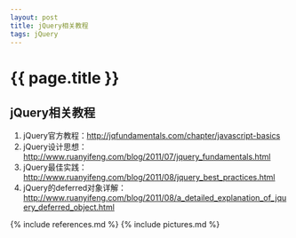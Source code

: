 ```yaml
---
layout: post
title: jQuery相关教程
tags: jQuery
---
```


{{ page.title }}
================

jQuery相关教程
--------------

1.	jQuery官方教程：<http://jqfundamentals.com/chapter/javascript-basics>
2.	jQuery设计思想：<http://www.ruanyifeng.com/blog/2011/07/jquery_fundamentals.html>
3.	jQuery最佳实践：<http://www.ruanyifeng.com/blog/2011/08/jquery_best_practices.html>
4.	jQuery的deferred对象详解：<http://www.ruanyifeng.com/blog/2011/08/a_detailed_explanation_of_jquery_deferred_object.html>

{% include references.md %}
{% include pictures.md %}
